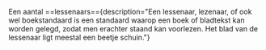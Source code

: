 
Een aantal ==lessenaars=={description="Een lessenaar, lezenaar, of ook wel boekstandaard is een standaard waarop een boek of bladtekst kan worden gelegd, zodat men erachter staand kan voorlezen. Het blad van de lessenaar ligt meestal een beetje schuin."}